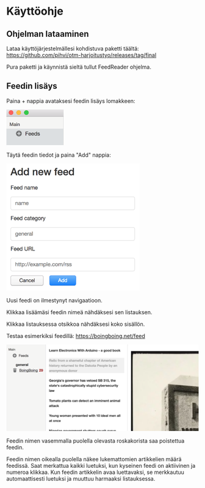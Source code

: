 # Käyttöohje

## Ohjelman lataaminen

Lataa käyttöjärjestelmällesi kohdistuva paketti täältä: https://github.com/pihvi/otm-harjoitustyo/releases/tag/final

Pura paketti ja käynnistä sieltä tullut FeedReader ohjelma.

## Feedin lisäys

Paina + nappia avataksesi feedin lisäys lomakkeen:

<img src="add.png" width="150">


Täytä feedin tiedot ja paina "Add" nappia:

<img src="add-form.png" width="350">


Uusi feedi on ilmestynyt navigaatioon.

Klikkaa lisäämäsi feedin nimeä nähdäksesi sen listauksen.

Klikkaa listauksessa otsikkoa nähdäksesi koko sisällön.

Testaa esimerkiksi feedillä: https://boingboing.net/feed

<img src="delete-read-count.png" width="750">

Feedin nimen vasemmalla puolella olevasta roskakorista saa poistettua feedin.

Feedin nimen oikealla puolella näkee lukemattomien artikkelien määrä feedissä.
Saat merkattua kaikki luetuksi, kun kyseinen feedi on aktiivinen ja numeroa klikkaa.
Kun feedin artikkelin avaa luettavaksi, se merkkautuu automaattisesti luetuksi ja muuttuu harmaaksi listauksessa.

